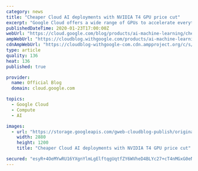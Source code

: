 ```yaml
---
category: news
title: "Cheaper Cloud AI deployments with NVIDIA T4 GPU price cut"
excerpt: "Google Cloud offers a wide range of GPUs to accelerate everything from AI deployment to 3D visualization. These use cases are now even more affordable with the price reduction of the NVIDIA T4 GPU. As of early January, we’ve reduced T4 prices by more than 60%, making it the lowest cost GPU instance on"
publishedDateTime: 2020-01-23T17:00:00Z
webUrl: "https://cloud.google.com/blog/products/ai-machine-learning/cheaper-cloud-ai-deployments-with-nvidia-t4-gpu-price-cut/"
ampWebUrl: "https://cloudblog.withgoogle.com/products/ai-machine-learning/cheaper-cloud-ai-deployments-with-nvidia-t4-gpu-price-cut/amp/"
cdnAmpWebUrl: "https://cloudblog-withgoogle-com.cdn.ampproject.org/c/s/cloudblog.withgoogle.com/products/ai-machine-learning/cheaper-cloud-ai-deployments-with-nvidia-t4-gpu-price-cut/amp/"
type: article
quality: 136
heat: 136
published: true

provider:
  name: Official Blog
  domain: cloud.google.com

topics:
  - Google Cloud
  - Compute
  - AI

images:
  - url: "https://storage.googleapis.com/gweb-cloudblog-publish/original_images/GoogleCloud_AutoML.png"
    width: 2880
    height: 1200
    title: "Cheaper Cloud AI deployments with NVIDIA T4 GPU price cut"

secured: "esyR+4OeMYwRU16YXgnYlmLgElftqgUqtfZY6WVheD4BLYc27+cT4nMGxG0eN1CUjhz9iuP0yMadmBoR7HfKbzsuy4QR74w4dpcYar8OCsrnN4Cx0PuxuZqPLuRQ3AbW3Ec2Vk/pKrb6ntfG5Xa+DAr2X9V1DN4MbLUfJgH76yaO3JJv1Zan1QHKFfpkGRMibCKCwOacwMVze1fWgjgcTq41iTvg1W6Ph5wWtoNPo46XL469KgzQ6XWL5ZwsbK3oQGG1FxE61JOzEbt6aHHAonpAx5qexwlzenLn9LlYc+DbAwR66kt2WU9YSjHuHgg2FUjT/WUC4Wy+4ArcTDLQkw==;EoAxXzwt24kDcsX4KzrC3Q=="
---
```


